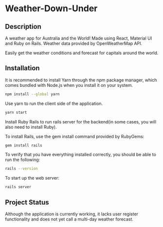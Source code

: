 # Weather-Down-Under

## Description

A weather app for Australia and the World! Made using React, Material UI and Ruby on Rails. Weather data provided by OpenWeatherMap API. 

Easily get the weather conditions and forecast for capitals around the world.

## Installation 

It is recommended to install Yarn through the npm package manager, which comes bundled with Node.js when you install it on your system.

```zsh
npm install --global yarn
```

Use yarn to run the client side of the application.

```zsh
yarn start
```
Install Ruby Rails to run rails server for the backend(in some cases, you will also need to install Ruby).

To install Rails, use the gem install command provided by RubyGems:

```zsh
gem install rails
```
To verify that you have everything installed correctly, you should be able to run the following:

```zsh
rails --version
```

To start up the web server: 

```zsh
rails server
```
## Project Status

Although the application is currently working, it lacks user register  functionality and does not yet call a multi-day weather forecast. 